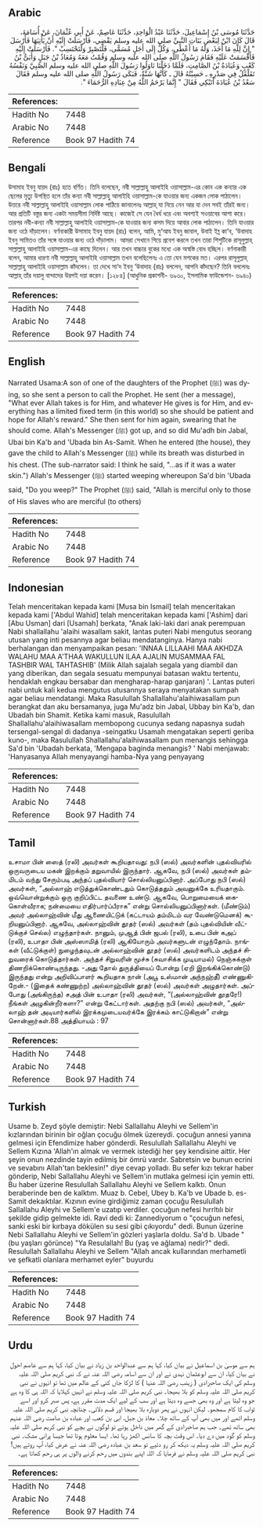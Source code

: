 ## Arabic


<div dir="rtl" lang="ar" style={{fontSize:'larger',backgroundColor:'#f8f9fa',padding:20}}>
حَدَّثَنَا مُوسَى بْنُ إِسْمَاعِيلَ، حَدَّثَنَا عَبْدُ الْوَاحِدِ، حَدَّثَنَا عَاصِمٌ، عَنْ أَبِي عُثْمَانَ، عَنْ أُسَامَةَ، قَالَ كَانَ ابْنٌ لِبَعْضِ بَنَاتِ النَّبِيِّ صلى الله عليه وسلم يَقْضِي، فَأَرْسَلَتْ إِلَيْهِ أَنْ يَأْتِيَهَا فَأَرْسَلَ ‏"‏ إِنَّ لِلَّهِ مَا أَخَذَ، وَلَهُ مَا أَعْطَى، وَكُلٌّ إِلَى أَجَلٍ مُسَمًّى، فَلْتَصْبِرْ وَلْتَحْتَسِبْ ‏"‏‏.‏ فَأَرْسَلَتْ إِلَيْهِ فَأَقْسَمَتْ عَلَيْهِ فَقَامَ رَسُولُ اللَّهِ صلى الله عليه وسلم وَقُمْتُ مَعَهُ وَمُعَاذُ بْنُ جَبَلٍ وَأُبَىُّ بْنُ كَعْبٍ وَعُبَادَةُ بْنُ الصَّامِتِ، فَلَمَّا دَخَلْنَا نَاوَلُوا رَسُولَ اللَّهِ صلى الله عليه وسلم الصَّبِيَّ وَنَفْسُهُ تَقَلْقَلُ فِي صَدْرِهِ ـ حَسِبْتُهُ قَالَ ـ كَأَنَّهَا شَنَّةٌ، فَبَكَى رَسُولُ اللَّهِ صلى الله عليه وسلم فَقَالَ سَعْدُ بْنُ عُبَادَةَ أَتَبْكِي فَقَالَ ‏"‏ إِنَّمَا يَرْحَمُ اللَّهُ مِنْ عِبَادِهِ الرُّحَمَاءَ ‏"‏‏.‏
</div>
<div style={{backgroundColor:'#f8f9fa',padding:20, marginBottom: 10}}><table> <thead> <tr> <th>References:</th> <th></th> </tr> </thead> <tbody><tr><td>Hadith No</td><td>7448</td></tr><tr><td>Arabic No</td><td>7448</td></tr><tr><td>Reference</td><td>Book 97 Hadith 74</td></tr></tbody></table></div>

## Bengali


<div dir="ltr" lang="bn" style={{fontSize:'larger',backgroundColor:'#f8f9fa',padding:20}}>
উসামাহ ইবনু যায়দ (রাঃ) হতে বর্ণিত। তিনি বলেছেন, নবী সাল্লাল্লাহু আলাইহি ওয়াসাল্লাম-এর কোন এক কন্যার এক ছেলের মৃত্যু উপস্থিত হলে তাঁর কন্যা নবী সাল্লাল্লাহু আলাইহি ওয়াসাল্লাম-কে যাওয়ার জন্য একজন লোক পাঠালেন। উত্তরে নবী সাল্লাল্লাহু আলাইহি ওয়াসাল্লাম লোক পাঠিয়ে জানালেনঃ আল্লাহ্ যা নিয়ে নেন আর যা দেন সবই তাঁরই জন্য। আর প্রতিটি বস্তুর জন্য একটা সময়সীমা নির্দিষ্ট আছে। কাজেই সে যেন ধৈর্য ধরে এবং অবশ্যই সওয়াবের আশা করে। তারপর নবী-কন্যা নবী সাল্লাল্লাহু আলাইহি ওয়াসাল্লাম-কে যাওয়ার জন্য কসম দিয়ে আবার লোক পাঠালেন। তিনি যাওয়ার জন্য ওঠে দাঁড়ালেন। বর্ণনাকারী উসামাহ ইবনু যায়দ (রাঃ) বলেন, আমি, মু‘আয ইবনু জাবাল, উবাই ইব্ন কা‘ব, ‘উবাদাহ ইবনু সামিতও তাঁর সঙ্গে যাওয়ার জন্য ওঠে দাঁড়ালাম। আমরা সেখানে গিয়ে প্রবেশ করলে তখন তারা শিশুটিকে রাসূলুল্লাহ্ সাল্লাল্লাহু আলাইহি ওয়াসাল্লাম-এর কাছে দিলেন। আর তখন বাচ্চার বুকের মধ্যে এক অস্বস্তি বোধ হচ্ছিল। বর্ণনাকারী বলেন, আমার ধারণা নবী সাল্লাল্লাহু আলাইহি ওয়াসাল্লাম তখন বলেছিলেনঃ এ তো যেন মশকের মত। এরপর রাসূলুল্লাহ্ সাল্লাল্লাহু আলাইহি ওয়াসাল্লাম কাঁদলেন। তা দেখে সা‘দ ইবনু ‘উবাদাহ (রাঃ) বললেন, আপনি কাঁদছেন? তিনি বললেনঃ আল্লাহ্ তাঁর দয়ালু বান্দাদের উরপই দয়া করেন। [১২৮৪] (আধুনিক প্রকাশনী- ৬৯৩০, ইসলামিক ফাউন্ডেশন- ৬৯৪০)
</div>
<div style={{backgroundColor:'#f8f9fa',padding:20, marginBottom: 10}}><table> <thead> <tr> <th>References:</th> <th></th> </tr> </thead> <tbody><tr><td>Hadith No</td><td>7448</td></tr><tr><td>Arabic No</td><td>7448</td></tr><tr><td>Reference</td><td>Book 97 Hadith 74</td></tr></tbody></table></div>

## English


<div dir="ltr" lang="en" style={{fontSize:'larger',backgroundColor:'#f8f9fa',padding:20}}>
Narrated Usama:A son of one of the daughters of the Prophet (ﷺ) was dying, so she sent a person to call the Prophet. He sent (her a message), "What ever Allah takes is for Him, and whatever He gives is for Him, and everything has a limited fixed term (in this world) so she should be patient and hope for Allah's reward." She then sent for him again, swearing that he should come. Allah's Messenger (ﷺ) got up, and so did Mu'adh bin Jabal, Ubai bin Ka'b and 'Ubada bin As-Samit. When he entered (the house), they gave the child to Allah's Messenger (ﷺ) while its breath was disturbed in his chest. (The sub-narrator said: I think he said, "...as if it was a water skin.") Allah's Messenger (ﷺ) started weeping whereupon Sa'd bin 'Ubada said, "Do you weep?" The Prophet (ﷺ) said, "Allah is merciful only to those of His slaves who are merciful (to others)
</div>
<div style={{backgroundColor:'#f8f9fa',padding:20, marginBottom: 10}}><table> <thead> <tr> <th>References:</th> <th></th> </tr> </thead> <tbody><tr><td>Hadith No</td><td>7448</td></tr><tr><td>Arabic No</td><td>7448</td></tr><tr><td>Reference</td><td>Book 97 Hadith 74</td></tr></tbody></table></div>

## Indonesian


<div dir="ltr" lang="id" style={{fontSize:'larger',backgroundColor:'#f8f9fa',padding:20}}>
Telah menceritakan kepada kami [Musa bin Ismail] telah menceritakan kepada kami ['Abdul Wahid] telah menceritakan kepada kami ['Ashim] dari [Abu Usman] dari [Usamah] berkata, "Anak laki-laki dari anak perempuan Nabi shallallahu 'alaihi wasallam sakit, lantas puteri Nabi mengutus seorang utusan yang inti pesannya agar beliau mendatanginya. Hanya nabi berhalangan dan menyampaikan pesan: 'INNAA LILLAAHI MAA AKHDZA WALAHU MAA A'THAA WAKULLUN ILAA AJALIN MUSAMMAA FAL TASHBIR WAL TAHTASHIB' (Milik Allah sajalah segala yang diambil dan yang diberikan, dan segala sesuatu mempunyai batasan waktu tertentu, hendaklah engkau bersabar dan mengharap-harap ganjaran) '. Lantas puteri nabi untuk kali kedua mengutus utusannya seraya menyatakan sumpah agar beliau mendatangi. Maka Rasulullah Shallallahu'alaihiwasallam pun berangkat dan aku bersamanya, juga Mu'adz bin Jabal, Ubbay bin Ka'b, dan Ubadah bin Shamit. Ketika kami masuk, Rasulullah Shallallahu'alaihiwasallam membopong cucunya sedang napasnya sudah tersengal-sengal di dadanya -seingatku Usamah mengatakan seperti geriba kuno-, maka Rasulullah Shallallahu'alaihiwasallam pun menangis sehingga Sa'd bin 'Ubadah berkata, 'Mengapa baginda menangis? ' Nabi menjawab: 'Hanyasanya Allah menyayangi hamba-Nya yang penyayang
</div>
<div style={{backgroundColor:'#f8f9fa',padding:20, marginBottom: 10}}><table> <thead> <tr> <th>References:</th> <th></th> </tr> </thead> <tbody><tr><td>Hadith No</td><td>7448</td></tr><tr><td>Arabic No</td><td>7448</td></tr><tr><td>Reference</td><td>Book 97 Hadith 74</td></tr></tbody></table></div>

## Tamil


<div dir="ltr" lang="ta" style={{fontSize:'larger',backgroundColor:'#f8f9fa',padding:20}}>
உசாமா பின் ஸைத் (ரலி) அவர்கள் கூறியதாவது: நபி (ஸல்) அவர்களின் புதல்வியரில் ஒருவருடைய மகன் இறக்கும் தறுவாயில் இருந்தார். ஆகவே, நபி (ஸல்) அவர்கள் தம்மிடம் வந்து சேரும்படி அந்தப் புதல்வியார் சொல்லியனுப்பினார். அப்போது நபி (ஸல்) அவர்கள், “அல்லாஹ் எடுத்துக்கொண்டதும் கொடுத்ததும் அவனுக்கே உரியதாகும். ஒவ்வொன்றுக்கும் ஒரு குறிப்பிட்ட தவணை உண்டு. ஆகவே, பொறுமையைக் கைகொள்வீராக; நன்மையை எதிர்பார்ப்பீராக” என்று சொல்லியனுப்பினார்கள். (மீண்டும்) அவர் அல்லாஹ்வின் மீது ஆணையிட்டுக் (கட்டாயம் தம்மிடம் வர வேண்டுமெனக்) கூறியனுப்பினார். ஆகவே, அல்லாஹ்வின் தூதர் (ஸல்) அவர்கள் (தம் புதல்வியின் வீட்டுக்குச் செல்ல) எழுந்தார்கள். நானும், முஆத் பின் ஜபல் (ரலி), உபை பின் கஅப் (ரலி), உபாதா பின் அஸ்ஸாமித் (ரலி) ஆகியோரும் அவர்களுடன் எழுந்தோம். நாங்கள் (வீட்டுக்குள்) நுழைந்தவுடன் அல்லாஹ்வின் தூதர் (ஸல்) அவர்களிடம் அந்தச் சிறுவரைக் கொடுத்தார்கள். அந்தச் சிறுவரின் மூச்சு (சுவாசிக்க முடியாமல்) நெஞ்சுக்குள் திணறிக்கொண்டிருந்தது. -அது தோல் துருத்தியைப் போன்று (ஏறி இறங்கிக்கொண்டு) இருந்தது என்று அறிவிப்பாளர் கூறியதாக நான் (அபூ உஸ்மான் அந்நஹ்தீ) எண்ணுகிறேன்.- (இதைக் கண்ணுற்ற) அல்லாஹ்வின் தூதர் (ஸல்) அவர்கள் அழுதார்கள். அப்போது (அங்கிருந்த) சஅத் பின் உபாதா (ரலி) அவர்கள், “(அல்லாஹ்வின் தூதரே!) நீங்கள் அழுகின்றீர்களா?” என்று கேட்டார்கள். அதற்கு நபி (ஸல்) அவர்கள், “அல்லாஹ் தன் அடியார்களில் இரக்கமுடையவர்க்கே இரக்கம் காட்டுகிறான்” என்று சொன்னார்கள்.88 அத்தியாயம் : 97
</div>
<div style={{backgroundColor:'#f8f9fa',padding:20, marginBottom: 10}}><table> <thead> <tr> <th>References:</th> <th></th> </tr> </thead> <tbody><tr><td>Hadith No</td><td>7448</td></tr><tr><td>Arabic No</td><td>7448</td></tr><tr><td>Reference</td><td>Book 97 Hadith 74</td></tr></tbody></table></div>

## Turkish


<div dir="ltr" lang="tr" style={{fontSize:'larger',backgroundColor:'#f8f9fa',padding:20}}>
Usame b. Zeyd şöyle demiştir: Nebi Sallallahu Aleyhi ve Sellem'in kızlarından birinin bir oğlan çocuğu ölmek üzereydi. çocuğun annesi yanına gelmesi için Efendimize haber gönderdi. Resulullah Sallallahu Aleyhi ve Sellem Kızına 'Allah'ın almak ve vermek istediği her şey kendisine aittir. Her şeyin onun nezdinde tayin edilmiş bir ömrü vardır. Sabretsin ve bunun ecrini ve sevabını Allah'tan beklesin!" diye cevap yolladı. Bu sefer kızı tekrar haber gönderip, Nebi Sallallahu Aleyhi ve Sellem'in mutlaka gelmesi için yemin etti. Bu haber üzerine Resulullah Sallallahu Aleyhi ve Sellem kalktı. Onun beraberinde ben de kalktım. Muaz b. Cebel, Ubey b. Ka'b ve Ubade b. es-Samit dekaıktılar. Kızının evine girdiğimiz zaman çocuğu Resulullah Sallallahu Aleyhi ve Sellem'e uzatıp verdiler. çocuğun nefesi hırrltılı bir şekilde gidip gelmekte idi. Ravi dedi ki: Zannediyorum o "çocuğun nefesi, sanki eski bir kırbaya dökülen su sesi gibi çıkıyordu" dedi. Bunun üzerine Nebi Sallallahu Aleyhi ve Sellem'in gözleri yaşlarla doldu. Sa'd b. Ubade "(bu yaşları görünce) "Ya Resulallah! Bu (yaş ve ağlama) nedir?" dedi. Resulullah Sallallahu Aleyhi ve Sellem "Allah ancak kullarından merhametli ve şefkatli olanlara merhamet eyler" buyurdu
</div>
<div style={{backgroundColor:'#f8f9fa',padding:20, marginBottom: 10}}><table> <thead> <tr> <th>References:</th> <th></th> </tr> </thead> <tbody><tr><td>Hadith No</td><td>7448</td></tr><tr><td>Arabic No</td><td>7448</td></tr><tr><td>Reference</td><td>Book 97 Hadith 74</td></tr></tbody></table></div>

## Urdu


<div dir="rtl" lang="ur" style={{fontSize:'larger',backgroundColor:'#f8f9fa',padding:20}}>
ہم سے موسیٰ بن اسماعیل نے بیان کیا، کہا ہم سے عبدالواحد بن زیاد نے بیان کیا، کہا ہم سے عاصم احول نے بیان کیا، ان سے ابوعثمان نہدی نے اور ان سے اسامہ رضی اللہ عنہ نے کہ نبی کریم صلی اللہ علیہ وسلم کی ایک صاحبزادی ( زینب رضی اللہ عنہا ) کا لڑکا جاں کنی کے عالم میں تھا تو انہوں نے نبی کریم صلی اللہ علیہ وسلم کو بلا بھیجا۔ نبی کریم صلی اللہ علیہ وسلم نے انہیں کہلایا کہ اللہ ہی کا وہ ہے جو وہ لیتا ہے اور وہ بھی جسے وہ دیتا ہے اور سب کے لیے ایک مدت مقرر ہے، پس صبر کرو اور اسے ثواب کا کام سمجھو۔ لیکن انہوں نے پھر دوبارہ بلا بھیجا اور قسم دلائی۔ چنانچہ نبی کریم صلی اللہ علیہ وسلم اٹھے اور میں بھی آپ کے ساتھ چلا۔ معاذ بن جبل، ابی بن کعب اور عبادہ بن صامت رضی اللہ عنہم بھی ساتھ تھے۔ جب ہم صاحبزادی کے گھر میں داخل ہوئے تو لوگوں نے بچے کو نبی کریم صلی اللہ علیہ وسلم کو گود میں دے دیا۔ اس وقت بچہ کا سانس اکھڑ رہا تھا۔ ایسا معلوم ہوتا تھا جیسا پرانی مشک۔ نبی کریم صلی اللہ علیہ وسلم یہ دیکھ کر رو دئیے تو سعد بن عبادہ رضی اللہ عنہ نے عرض کیا، آپ روتے ہیں! نبی کریم صلی اللہ علیہ وسلم نے فرمایا کہ اللہ اپنے بندوں میں رحم کرنے والوں پر ہی رحم کھاتا ہے۔
</div>
<div style={{backgroundColor:'#f8f9fa',padding:20, marginBottom: 10}}><table> <thead> <tr> <th>References:</th> <th></th> </tr> </thead> <tbody><tr><td>Hadith No</td><td>7448</td></tr><tr><td>Arabic No</td><td>7448</td></tr><tr><td>Reference</td><td>Book 97 Hadith 74</td></tr></tbody></table></div>